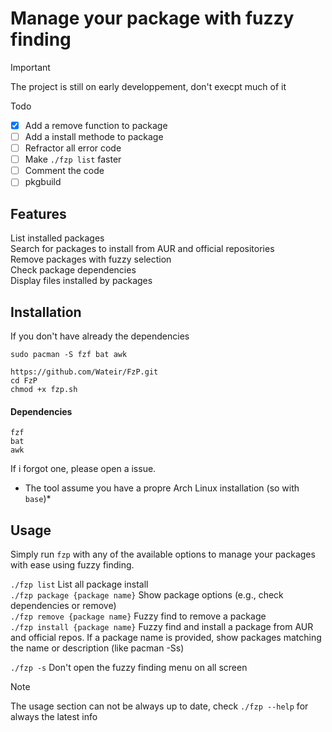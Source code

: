 # Manage your package with fuzzy finding

> [!IMPORTANT]
>The project is still on early developpement, don't execpt much of it

Todo
- [X] Add a remove function to package
- [ ] Add a install methode to package
- [ ] Refractor all error code
- [ ] Make `./fzp list` faster
- [ ] Comment the code
- [ ] pkgbuild

## Features

  List installed packages  
  Search for packages to install from AUR and official repositories  
  Remove packages with fuzzy selection  
  Check package dependencies  
  Display files installed by packages  

## Installation

If you don't have already the dependencies
```
sudo pacman -S fzf bat awk
```

```
https://github.com/Wateir/FzP.git
cd FzP
chmod +x fzp.sh
```

#### Dependencies

`fzf`  
`bat`  
`awk`  

If i forgot one, please open a issue.
* The tool assume you have a propre Arch Linux installation (so with `base`)*

## Usage

Simply run `fzp` with any of the available options to manage your packages with ease using fuzzy finding.  


`./fzp list` List all package install   
`./fzp package {package name}` Show package options (e.g., check dependencies or remove)  
`./fzp remove {package name}`  Fuzzy find to remove a package  
`./fzp install {package name}` Fuzzy find and install a package from AUR and official repos. If a package name is provided, show packages matching the name or description (like pacman -Ss)   

`./fzp -s` Don't open the fuzzy finding menu on all screen

> [!NOTE]
>The usage section can not be always up to date, check `./fzp --help` for always the latest info
